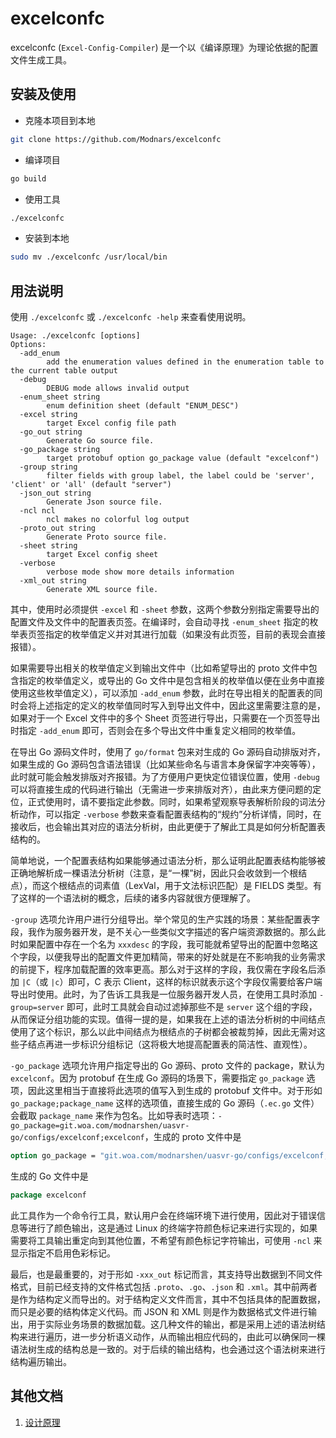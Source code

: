 # excelconfc

excelconfc (`Excel-Config-Compiler`) 是一个以《编译原理》为理论依据的配置文件生成工具。

## 安装及使用

- 克隆本项目到本地

```bash
git clone https://github.com/Modnars/excelconfc
```

- 编译项目

```bash
go build
```

- 使用工具

```bash
./excelconfc
```

- 安装到本地

```bash
sudo mv ./excelconfc /usr/local/bin
```

## 用法说明

使用 `./excelconfc` 或 `./excelconfc -help` 来查看使用说明。

```text
Usage: ./excelconfc [options]
Options:
  -add_enum
    	add the enumeration values defined in the enumeration table to the current table output
  -debug
    	DEBUG mode allows invalid output
  -enum_sheet string
    	enum definition sheet (default "ENUM_DESC")
  -excel string
    	target Excel config file path
  -go_out string
    	Generate Go source file.
  -go_package string
    	target protobuf option go_package value (default "excelconf")
  -group string
    	filter fields with group label, the label could be 'server', 'client' or 'all' (default "server")
  -json_out string
    	Generate Json source file.
  -ncl ncl
    	ncl makes no colorful log output
  -proto_out string
    	Generate Proto source file.
  -sheet string
    	target Excel config sheet
  -verbose
    	verbose mode show more details information
  -xml_out string
    	Generate XML source file.
```

其中，使用时必须提供 `-excel` 和 `-sheet` 参数，这两个参数分别指定需要导出的配置文件及文件中的配置表页签。在编译时，会自动寻找 `-enum_sheet` 指定的枚举表页签指定的枚举值定义并对其进行加载（如果没有此页签，目前的表现会直接报错）。

如果需要导出相关的枚举值定义到输出文件中（比如希望导出的 proto 文件中包含指定的枚举值定义，或导出的 Go 文件中是包含相关的枚举值以便在业务中直接使用这些枚举值定义），可以添加 `-add_enum` 参数，此时在导出相关的配置表的同时会将上述指定的定义的枚举值同时写入到导出文件中，因此这里需要注意的是，如果对于一个 Excel 文件中的多个 Sheet 页签进行导出，只需要在一个页签导出时指定 `-add_enum` 即可，否则会在多个导出文件中重复定义相同的枚举值。

在导出 Go 源码文件时，使用了 `go/format` 包来对生成的 Go 源码自动排版对齐，如果生成的 Go 源码包含语法错误（比如某些命名与语言本身保留字冲突等等），此时就可能会触发排版对齐报错。为了方便用户更快定位错误位置，使用 `-debug` 可以将直接生成的代码进行输出（无需进一步来排版对齐），由此来方便问题的定位，正式使用时，请不要指定此参数。同时，如果希望观察导表解析阶段的词法分析动作，可以指定 `-verbose` 参数来查看配置表结构的“规约”分析详情，同时，在接收后，也会输出其对应的语法分析树，由此更便于了解此工具是如何分析配置表结构的。

简单地说，一个配置表结构如果能够通过语法分析，那么证明此配置表结构能够被正确地解析成一棵语法分析树（注意，是“一棵”树，因此只会收敛到一个根结点），而这个根结点的词素值（LexVal，用于文法标识匹配）是 FIELDS 类型。有了这样的一个语法树的概念，后续的诸多内容就很方便理解了。

`-group` 选项允许用户进行分组导出。举个常见的生产实践的场景：某些配置表字段，我作为服务器开发，是不关心一些类似文字描述的客户端资源数据的。那么此时如果配置中存在一个名为 `xxxdesc` 的字段，我可能就希望导出的配置中忽略这个字段，以便我导出的配置文件更加精简，带来的好处就是在不影响我的业务需求的前提下，程序加载配置的效率更高。那么对于这样的字段，我仅需在字段名后添加 `|C`（或 `|c`）即可，C 表示 Client，这样的标识就表示这个字段仅需要给客户端导出时使用。此时，为了告诉工具我是一位服务器开发人员，在使用工具时添加 `-group=server` 即可，此时工具就会自动过滤掉那些不是 `server` 这个组的字段，从而保证分组功能的实现。值得一提的是，如果我在上述的语法分析树的中间结点使用了这个标识，那么以此中间结点为根结点的子树都会被裁剪掉，因此无需对这些子结点再进一步标识分组标记（这将极大地提高配置表的简洁性、直观性）。

`-go_package` 选项允许用户指定导出的 Go 源码、proto 文件的 package，默认为 `excelconf`。因为 protobuf 在生成 Go 源码的场景下，需要指定 `go_package` 选项，因此这里相当于直接将此选项的值写入到生成的 protobuf 文件中。对于形如 `go_package;package_name` 这样的选项值，直接生成的 Go 源码（`.ec.go` 文件）会截取 `package_name` 来作为包名。比如导表时选项：`-go_package=git.woa.com/modnarshen/uasvr-go/configs/excelconf;excelconf`，生成的 proto 文件中是 

```protobuf
option go_package = "git.woa.com/modnarshen/uasvr-go/configs/excelconf;excelconf";
```

生成的 Go 文件中是

```go
package excelconf
```

此工具作为一个命令行工具，默认用户会在终端环境下进行使用，因此对于错误信息等进行了颜色输出，这是通过 Linux 的终端字符颜色标记来进行实现的，如果需要将工具输出重定向到其他位置，不希望有颜色标记字符输出，可使用 `-ncl` 来显示指定不启用色彩标记。

最后，也是最重要的，对于形如 `-xxx_out` 标记而言，其支持导出数据到不同文件格式，目前已经支持的文件格式包括 `.proto`、`.go`、`.json` 和 `.xml`。其中前两者是作为结构定义而导出的。对于结构定义文件而言，其中不包括具体的配置数据，而只是必要的结构体定义代码。而 JSON 和 XML 则是作为数据格式文件进行输出，用于实际业务场景的数据加载。这几种文件的输出，都是采用上述的语法树结构来进行遍历，进一步分析语义动作，从而输出相应代码的，由此可以确保同一棵语法树生成的结构总是一致的。对于后续的输出结构，也会通过这个语法树来进行结构遍历输出。

## 其他文档

1. [设计原理](./docs/principle.md)
